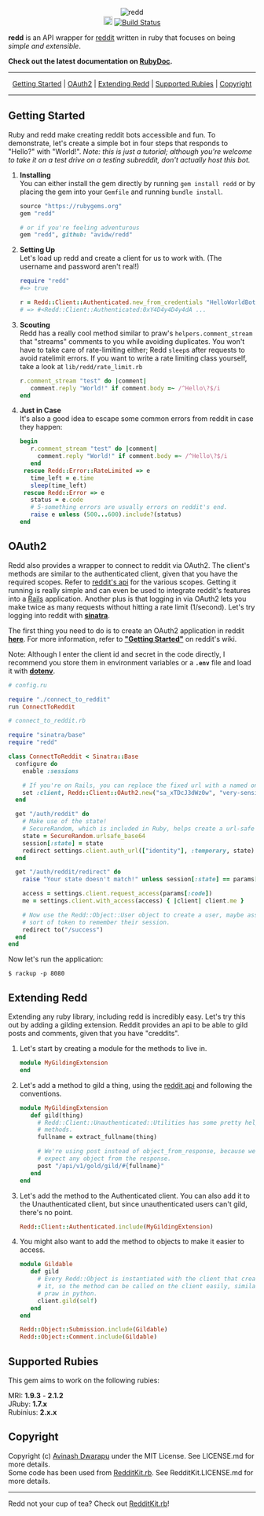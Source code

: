 <p align="center">
  <img src="https://i.imgur.com/2JfE4M1.png" alt="redd"><br>
  <a href="http://badge.fury.io/rb/redd"><img src="https://badge.fury.io/rb/redd.svg" alt="Gem Version" height="18"></a>
  <a href="https://travis-ci.org/avidw/redd"><img src="https://travis-ci.org/avidw/redd.svg?branch=master" alt="Build Status"></a>
</p>

**redd** is an API wrapper for [reddit](http://reddit.com/dev/api) written in ruby that focuses on being *simple and extensible*.  

**Check out the latest documentation on [RubyDoc](http://rubydoc.info/github/avidw/redd/master/frames).**

---

<p align="center">
  <a href="#getting-started">Getting Started</a> |
  <a href="#oauth2">OAuth2</a> |
  <a href="#extending-redd">Extending Redd</a> |
  <a href="#supported-rubies">Supported Rubies</a> |
  <a href="#copyright">Copyright</a>
</p>

---

## Getting Started
Ruby and redd make creating reddit bots accessible and fun. To demonstrate, let's create a simple bot in four steps that responds to "Hello?" with "World!". *Note: this is just a tutorial; although you're welcome to take it on a test drive on a testing subreddit, don't actually host this bot.*

1. **Installing**  
   You can either install the gem directly by running `gem install redd` or by placing the gem into your `Gemfile` and running `bundle install`.
   ```ruby
   source "https://rubygems.org"
   gem "redd"
   
   # or if you're feeling adventurous
   gem "redd", github: "avidw/redd"
   ```

2. **Setting Up**  
   Let's load up redd and create a client for us to work with. (The username and password aren't real!)
   ```ruby
   require "redd"
   #=> true
   
   r = Redd::Client::Authenticated.new_from_credentials "HelloWorldBot", "hunter2", user_agent: "HelloWorldBot v1.0 by /u/you"
   # => #<Redd::Client::Authenticated:0xY4D4y4D4y4dA ...
   ```

3. **Scouting**  
   Redd has a really cool method similar to praw's `helpers.comment_stream` that "streams" comments to you while avoiding duplicates. You won't have to take care of rate-limiting either; Redd `sleep`s after requests to avoid ratelimit errors. If you want to write a rate limiting class yourself, take a look at `lib/redd/rate_limit.rb`
   ```ruby
   r.comment_stream "test" do |comment|
      comment.reply "World!" if comment.body =~ /^Hello\?$/i
   end
   ```

4. **Just in Case**  
   It's also a good idea to escape some common errors from reddit in case they happen:
   ```ruby
   begin
      r.comment_stream "test" do |comment|
        comment.reply "World!" if comment.body =~ /^Hello\?$/i
      end
    rescue Redd::Error::RateLimited => e
      time_left = e.time
      sleep(time_left)
    rescue Redd::Error => e
      status = e.code
      # 5-something errors are usually errors on reddit's end.
      raise e unless (500...600).include?(status)
   end
   ```

## OAuth2
Redd also provides a wrapper to connect to reddit via OAuth2. The client's methods are similar to the authenticated client, given that you have the required scopes. Refer to [reddit's api](https://www.reddit.com/dev/api/oauth) for the various scopes. Getting it running is really simple and can even be used to integrate reddit's features into a [Rails](https://github.com/rails/rails) application. Another plus is that logging in via OAuth2 lets you make twice as many requests without hitting a rate limit (1/second). Let's try logging into reddit with [**sinatra**](http://www.sinatrarb.com/).

The first thing you need to do is to create an OAuth2 application in reddit [**here**](https://ssl.reddit.com/prefs/apps). For more information, refer to [**"Getting Started"**](https://github.com/reddit/reddit/wiki/OAuth2#getting-started) on reddit's wiki. 

Note: Although I enter the client id and secret in the code directly, I recommend you store them in environment variables or a **`.env`** file and load it with [**dotenv**](https://github.com/bkeepers/dotenv).

```ruby
# config.ru

require "./connect_to_reddit"
run ConnectToReddit
```

```ruby
# connect_to_reddit.rb

require "sinatra/base"
require "redd"

class ConnectToReddit < Sinatra::Base
  configure do
    enable :sessions

    # If you're on Rails, you can replace the fixed url with a named one (e.g. redirect_url).
    set :client, Redd::Client::OAuth2.new("sa_xTDcJ3dWz0w", "very-sensitive-secret", "http://localhost:8080/auth/reddit/redirect")
  end

  get "/auth/reddit" do
    # Make use of the state!
    # SecureRandom, which is included in Ruby, helps create a url-safe random string.
    state = SecureRandom.urlsafe_base64
    session[:state] = state
    redirect settings.client.auth_url(["identity"], :temporary, state)
  end

  get "/auth/reddit/redirect" do
    raise "Your state doesn't match!" unless session[:state] == params[:state]

    access = settings.client.request_access(params[:code])
    me = settings.client.with_access(access) { |client| client.me }

    # Now use the Redd::Object::User object to create a user, maybe assign some
    # sort of token to remember their session.
    redirect to("/success")
  end
end
```

Now let's run the application:

```shell
$ rackup -p 8080
```

## Extending Redd
Extending any ruby library, including redd is incredibly easy. Let's try this out by adding a gilding extension. Reddit provides an api to be able to gild posts and comments, given that you have "creddits".

1. Let's start by creating a module for the methods to live in.
   ```ruby
   module MyGildingExtension
   end
   ```

2. Let's add a method to gild a thing, using the [reddit api](http://www.reddit.com/dev/api#section_gold) and following the conventions.
   ```ruby
   module MyGildingExtension
      def gild(thing)
        # Redd::Client::Unauthenticated::Utilities has some pretty helpful
        # methods.
        fullname = extract_fullname(thing)

        # We're using post instead of object_from_response, because we don't
        # expect any object from the response.
        post "/api/v1/gold/gild/#{fullname}"
      end
   end
   ```

3. Let's add the method to the Authenticated client. You can also add it to the Unauthenticated client, but since unauthenticated users can't gild, there's no point.
   ```ruby
   Redd::Client::Authenticated.include(MyGildingExtension)
   ```

4. You might also want to add the method to objects to make it easier to access.
   ```ruby
   module Gildable
      def gild
        # Every Redd::Object is instantiated with the client that created
        # it, so the method can be called on the client easily, similar to
        # praw in python.
        client.gild(self)
      end
   end

   Redd::Object::Submission.include(Gildable)
   Redd::Object::Comment.include(Gildable)
   ```

## Supported Rubies
This gem aims to work on the following rubies:

MRI: **1.9.3** - **2.1.2**  
JRuby: **1.7.x**  
Rubinius: **2.x.x**

## Copyright
Copyright (c) [Avinash Dwarapu](http://github.com/avidw) under the MIT License. See LICENSE.md for more details.  
Some code has been used from [RedditKit.rb](http://github.com/samsymons/RedditKit.rb). See RedditKit.LICENSE.md for more details.

---

Redd not your cup of tea? Check out [RedditKit.rb](http://github.com/samsymons/RedditKit.rb)!
